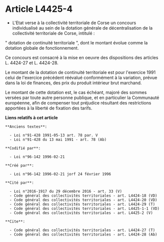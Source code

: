 # Article L4425-4

- L'Etat verse à la collectivité territoriale de Corse un concours individualisé au sein de la dotation générale de
décentralisation de la collectivité territoriale de Corse, intitulé :

" dotation de continuité territoriale ", dont le montant évolue comme la dotation globale de fonctionnement.

Ce concours est consacré à la mise en oeuvre des dispositions des articles L. 4424-27 et L. 4424-28.

Le montant de la dotation de continuité territoriale est pour l'exercice 1991 celui de l'exercice précédent réévalué
conformément à la variation, prévue dans la loi de finances, des prix du produit intérieur brut marchand.

Le montant de cette dotation est, le cas échéant, majoré des sommes versées par toute autre personne publique, et en
particulier la Communauté européenne, afin de compenser tout préjudice résultant des restrictions apportées à la liberté de
fixation des tarifs.

**Liens relatifs à cet article**

	**Anciens textes**:

	  - Loi n°91-428 1991-05-13 art. 78 par. V
	  - Loi n°91-428 du 13 mai 1991 - art. 78 (Ab)

	**Codifié par**:

	  - Loi n°96-142 1996-02-21

	**Créé par**:

	  - Loi n°96-142 1996-02-21 jorf 24 février 1996

	**Cité par**:

	  - Loi n°2016-1917 du 29 décembre 2016 - art. 33 (V)
	  - Code général des collectivités territoriales - art. L4424-18 (VD)
	  - Code général des collectivités territoriales - art. L4424-20 (VD)
	  - Code général des collectivités territoriales - art. L4424-29 (T)
	  - Code général des collectivités territoriales - art. L4425-1-1 (VD)
	  - Code général des collectivités territoriales - art. L4425-2 (V)

	**Cite**:

	  - Code général des collectivités territoriales - art. L4424-27 (T)
	  - Code général des collectivités territoriales - art. L4424-28 (Ab)
